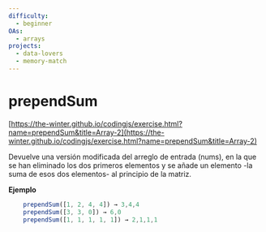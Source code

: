 ```yaml
---
difficulty:
  - beginner
OAs:
  - arrays
projects:
  - data-lovers
  - memory-match
---
```


# prependSum

[https://the-winter.github.io/codingjs/exercise.html?name=prependSum&title=Array-2](https://the-winter.github.io/codingjs/exercise.html?name=prependSum&title=Array-2)

Devuelve una versión modificada del arreglo de entrada (nums),
en la que se han eliminado los dos primeros elementos y se añade
un elemento -la suma de esos dos elementos- al principio de la matriz.

__Ejemplo__

```js
    prependSum([1, 2, 4, 4]) → 3,4,4
    prependSum([3, 3, 0]) → 6,0
    prependSum([1, 1, 1, 1, 1]) → 2,1,1,1
```

